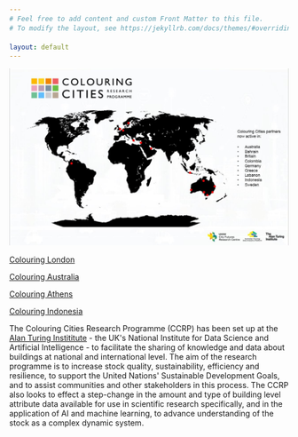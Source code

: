 ```yaml
---
# Feel free to add content and custom Front Matter to this file.
# To modify the layout, see https://jekyllrb.com/docs/themes/#overriding-theme-defaults

layout: default
---
```

![CCRP Global Map](assets/images/CCmap.JPG)

[Colouring London](https://colouring.london)

[Colouring Australia](https://www.colouringaustralia.org)

[Colouring Athens](https://athens.colouringcities.org)

[Colouring Indonesia](https://indonesia.colouringcities.org)

The Colouring Cities Research Programme (CCRP) has been set up at the [Alan Turing Instititute](https://www.turing.ac.uk) - the UK's National Institute for Data Science and Artificial Intelligence - to facilitate the sharing of knowledge and data about buildings at national and international level. 
The aim of the research programme is to increase stock quality, sustainability, efficiency and resilience, to support the United Nations' Sustainable Development Goals, and to assist communities and other stakeholders in this process. 
The CCRP also looks to effect a step-change in the amount and type of building level attribute data available for use in scientific research specifically, and in the application of AI and machine learning, to advance understanding of the stock as a complex dynamic system.
